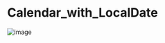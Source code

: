 # Calendar_with_LocalDate

![image](https://user-images.githubusercontent.com/113532802/214059770-cf4f2df0-a218-4efc-bd1d-fe1ada76ff27.png)
